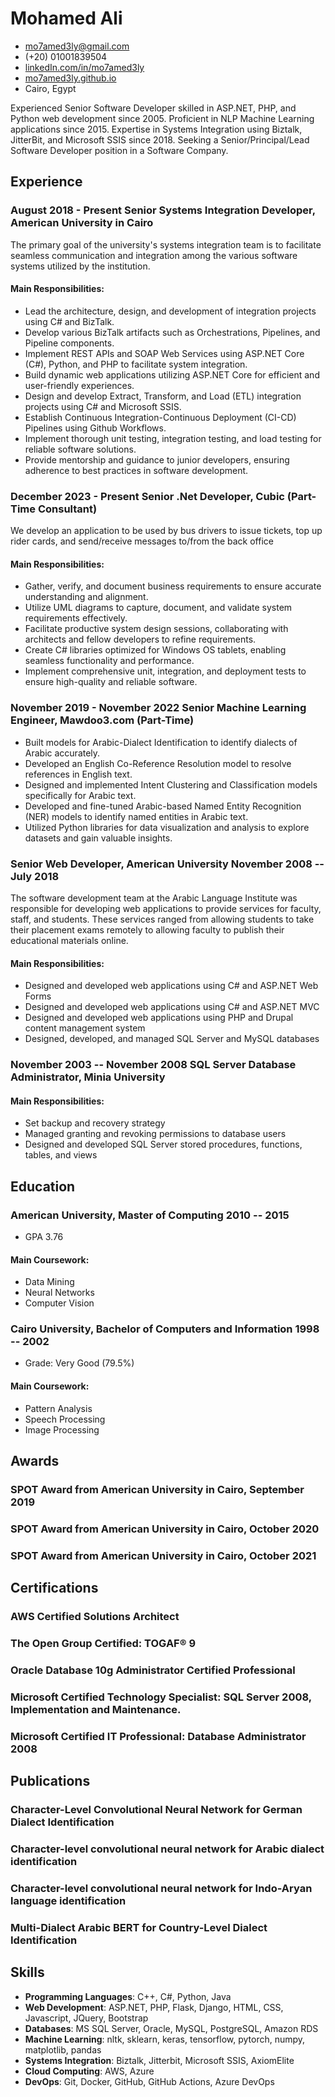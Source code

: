 <!-- The (first) h1 will be used as the <title> of the HTML page -->
# Mohamed Ali

<!-- The unordered list immediately after the h1 will be formatted on a single
line. It is intended to be used for contact details -->
- <mo7amed3ly@gmail.com>
- (+20) 01001839504
- [linkedIn.com/in/mo7amed3ly](https://linkedIn.com/in/mo7amed3ly)
- [mo7amed3ly.github.io](http://mo7amed3ly.github.io)
- Cairo, Egypt

<!-- The paragraph after the h1 and ul and before the first h2 is optional. It
is intended to be used for a short summary. -->
Experienced Senior Software Developer skilled in ASP.NET, PHP, and Python web development since 2005. Proficient in NLP Machine Learning applications since 2015. Expertise in Systems Integration using Biztalk, JitterBit, and Microsoft SSIS since 2018. Seeking a Senior/Principal/Lead Software Developer position in a Software Company.
## Experience
<!-- You have to wrap the "left" and "right" half of these headings in spans by
hand -->

### <span>August 2018 - Present</span> <span>Senior Systems Integration Developer, American University in Cairo</span>
The primary goal of the university's systems integration team is to facilitate seamless communication and integration among the various software systems utilized by the institution.
#### Main Responsibilities:
- Lead the architecture, design, and development of integration projects using C# and BizTalk.
- Develop various BizTalk artifacts such as Orchestrations, Pipelines, and Pipeline components.
- Implement REST APIs and SOAP Web Services using ASP.NET Core (C#), Python, and PHP to facilitate system integration.
- Build dynamic web applications utilizing ASP.NET Core for efficient and user-friendly experiences.
- Design and develop Extract, Transform, and Load (ETL) integration projects using C# and Microsoft SSIS.
- Establish Continuous Integration-Continuous Deployment (CI-CD) Pipelines using Github Workflows.
- Implement thorough unit testing, integration testing, and load testing for reliable software solutions.
- Provide mentorship and guidance to junior developers, ensuring adherence to best practices in software development.

### <span>December 2023 - Present</span> <span>Senior .Net Developer, Cubic (Part-Time Consultant)</span>
We develop an application to be used by bus drivers to issue tickets, top up rider cards, and send/receive messages to/from the back office
#### Main Responsibilities:
- Gather, verify, and document business requirements to ensure accurate understanding and alignment.
- Utilize UML diagrams to capture, document, and validate system requirements effectively.
- Facilitate productive system design sessions, collaborating with architects and fellow developers to refine requirements.
- Create C# libraries optimized for Windows OS tablets, enabling seamless functionality and performance.
- Implement comprehensive unit, integration, and deployment tests to ensure high-quality and reliable software.
 
### <span>November 2019 - November 2022</span> <span>Senior Machine Learning Engineer, Mawdoo3.com (Part-Time)</span> 
- Built models for Arabic-Dialect Identification to identify dialects of Arabic accurately.
- Developed an English Co-Reference Resolution model to resolve references in English text.
- Designed and implemented Intent Clustering and Classification models specifically for Arabic text.
- Developed and fine-tuned Arabic-based Named Entity Recognition (NER) models to identify named entities in Arabic text.
- Utilized Python libraries for data visualization and analysis to explore datasets and gain valuable insights.

### <span>Senior Web Developer, American University</span> <span>November 2008 -- July 2018</span>
The software development team at the Arabic Language Institute was responsible for developing web applications to provide services for faculty, staff, and students. These services ranged from allowing students to take their placement exams remotely to allowing faculty to publish their educational materials online.
#### Main Responsibilities:
 - Designed and developed web applications using C# and ASP.NET Web Forms
 - Designed and developed web applications using C# and ASP.NET MVC
 - Designed and developed web applications using PHP and Drupal content management system
 - Designed, developed, and managed SQL Server and MySQL databases
 
### <span>November 2003 -- November 2008</span> <span>SQL Server Database Administrator, Minia University</span>
#### Main Responsibilities:
 - Set backup and recovery strategy
 - Managed granting and revoking permissions to database users
 - Designed and developed SQL Server stored procedures, functions, tables, and views

## Education
### <span>American University, Master of Computing</span> <span>2010 -- 2015</span>
  - GPA 3.76
#### Main Coursework:
 - Data Mining
 - Neural Networks
 - Computer Vision
### <span>Cairo University, Bachelor of Computers and Information</span> <span>1998 -- 2002</span>
  - Grade: Very Good (79.5%)
#### Main Coursework:
 - Pattern Analysis
 - Speech Processing
 - Image Processing
## Awards
### SPOT Award from American University in Cairo, September 2019
### SPOT Award from American University in Cairo, October 2020
### SPOT Award from American University in Cairo, October 2021
## Certifications
### AWS Certified Solutions Architect
### The Open Group Certified: TOGAF® 9
### Oracle Database 10g Administrator Certified Professional
### Microsoft Certified Technology Specialist: SQL Server 2008, Implementation and Maintenance.
### Microsoft Certified IT Professional: Database Administrator 2008
## Publications
### Character-Level Convolutional Neural Network for German Dialect Identification
### Character-level convolutional neural network for Arabic dialect identification
### Character-level convolutional neural network for Indo-Aryan language identification
### Multi-Dialect Arabic BERT for Country-Level Dialect Identification
## Skills
 - __Programming Languages__: C++, C#, Python, Java
 - __Web Development__: ASP.NET, PHP, Flask, Django, HTML, CSS, Javascript, JQuery, Bootstrap
 - __Databases__: MS SQL Server, Oracle, MySQL, PostgreSQL, Amazon RDS
 - __Machine Learning__: nltk, sklearn, keras, tensorflow, pytorch, numpy, matplotlib, pandas
 - __Systems Integration__: Biztalk, Jitterbit, Microsoft SSIS, AxiomElite
 - __Cloud Computing__: AWS, Azure
 - __DevOps__: Git, Docker, GitHub, GitHub Actions, Azure DevOps
